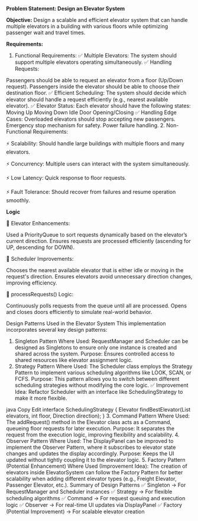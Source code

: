 **Problem Statement: Design an Elevator System**

**Objective:**
Design a scalable and efficient elevator system that can handle multiple elevators in a building with various floors while optimizing passenger wait and travel times.

**Requirements:**
1. Functional Requirements:
✅ Multiple Elevators: The system should support multiple elevators operating simultaneously.
✅ Handling Requests:

Passengers should be able to request an elevator from a floor (Up/Down request).
Passengers inside the elevator should be able to choose their destination floor.
✅ Efficient Scheduling: The system should decide which elevator should handle a request efficiently (e.g., nearest available elevator).
✅ Elevator Status: Each elevator should have the following states:
Moving Up
Moving Down
Idle
Door Opening/Closing
✅ Handling Edge Cases:
Overloaded elevators should stop accepting new passengers.
Emergency stop mechanism for safety.
Power failure handling.
2. Non-Functional Requirements:

⚡ Scalability: Should handle large buildings with multiple floors and many elevators.

⚡ Concurrency: Multiple users can interact with the system simultaneously.

⚡ Low Latency: Quick response to floor requests.

⚡ Fault Tolerance: Should recover from failures and resume operation smoothly.


**Logic**

🔹 Elevator Enhancements:

Used a PriorityQueue to sort requests dynamically based on the elevator’s current direction.
Ensures requests are processed efficiently (ascending for UP, descending for DOWN).

🔹 Scheduler Improvements:

Chooses the nearest available elevator that is either idle or moving in the request's direction.
Ensures elevators avoid unnecessary direction changes, improving efficiency.

🔹 processRequests() Logic:

Continuously polls requests from the queue until all are processed.
Opens and closes doors efficiently to simulate real-world behavior.

Design Patterns Used in the Elevator System
This implementation incorporates several key design patterns:

1. Singleton Pattern
Where Used: RequestManager and Scheduler can be designed as Singletons to ensure only one instance is created and shared across the system.
Purpose: Ensures controlled access to shared resources like elevator assignment logic.
2. Strategy Pattern
Where Used: The Scheduler class employs the Strategy Pattern to implement various scheduling algorithms like LOOK, SCAN, or FCFS.
Purpose: This pattern allows you to switch between different scheduling strategies without modifying the core logic.
✅ Improvement Idea: Refactor Scheduler with an interface like SchedulingStrategy to make it more flexible.

java
Copy
Edit
interface SchedulingStrategy {
    Elevator findBestElevator(List<Elevator> elevators, int floor, Direction direction);
}
3. Command Pattern
Where Used: The addRequest() method in the Elevator class acts as a Command, queueing floor requests for later execution.
Purpose: It separates the request from the execution logic, improving flexibility and scalability.
4. Observer Pattern
Where Used: The DisplayPanel can be improved to implement the Observer Pattern, where it subscribes to elevator state changes and updates the display accordingly.
Purpose: Keeps the UI updated without tightly coupling it to the elevator logic.
5. Factory Pattern (Potential Enhancement)
Where Used (Improvement Idea): The creation of elevators inside ElevatorSystem can follow the Factory Pattern for better scalability when adding different elevator types (e.g., Freight Elevator, Passenger Elevator, etc.).
Summary of Design Patterns
✅ Singleton → For RequestManager and Scheduler instances
✅ Strategy → For flexible scheduling algorithms
✅ Command → For request queuing and execution logic
✅ Observer → For real-time UI updates via DisplayPanel
✅ Factory (Potential Improvement) → For scalable elevator creation